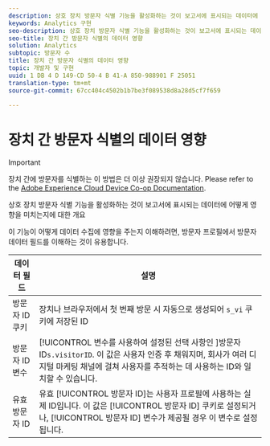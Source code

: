```yaml
---
description: 상호 장치 방문자 식별 기능을 활성화하는 것이 보고서에 표시되는 데이터에 어떻게 영향을 미치는지에 대한 개요
keywords: Analytics 구현
seo-description: 상호 장치 방문자 식별 기능을 활성화하는 것이 보고서에 표시되는 데이터에 어떻게 영향을 미치는지에 대한 개요
seo-title: 장치 간 방문자 식별의 데이터 영향
solution: Analytics
subtopic: 방문자 수
title: 장치 간 방문자 식별의 데이터 영향
topic: 개발자 및 구현
uuid: 1 DB 4 D 149-CD 50-4 B 41-A 850-988901 F 25051
translation-type: tm+mt
source-git-commit: 67cc404c4502b1b7be3f089538d8a28d5cf7f659

---
```



# 장치 간 방문자 식별의 데이터 영향

>[!IMPORTANT]
>
>장치 간에 방문자를 식별하는 이 방법은 더 이상 권장되지 않습니다. Please refer to the [Adobe Experience Cloud Device Co-op Documentation](https://marketing.adobe.com/resources/help/en_US/mcdc/).

상호 장치 방문자 식별 기능을 활성화하는 것이 보고서에 표시되는 데이터에 어떻게 영향을 미치는지에 대한 개요

이 기능이 어떻게 데이터 수집에 영향을 주는지 이해하려면, 방문자 프로필에서 방문자 데이터 필드를 이해하는 것이 유용합니다.

| 데이터 필드 | 설명 |
|---|---|
| 방문자 ID 쿠키 | 장치나 브라우저에서 첫 번째 방문 시 자동으로 생성되어 `s_vi` 쿠키에 저장된 ID |
| 방문자 ID 변수 | [!UICONTROL  변수를 사용하여 설정된 선택 사항인 ]방문자 ID`s.visitorID`. 이 값은 사용자 인증 후 채워지며, 회사가 여러 디지털 마케팅 채널에 걸쳐 사용자를 추적하는 데 사용하는 ID와 일치할 수 있습니다. |
| 유효 방문자 ID | 유효 [!UICONTROL 방문자 ID]는 사용자 프로필에 사용하는 실제 ID입니다. 이 값은 [!UICONTROL 방문자 ID] 쿠키로 설정되거나, [!UICONTROL 방문자 ID] 변수가 제공될 경우 이 변수로 설정됩니다. |

